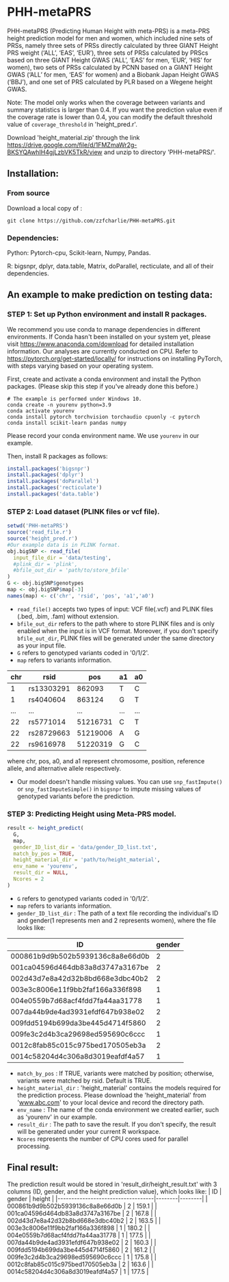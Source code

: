 # PHH-metaPRS
PHH-metaPRS (Predicting Human Height with meta-PRS) is  a meta-PRS height prediction model for men and women, which included nine sets of PRSs, namely three sets of PRSs directly calculated by three GIANT Height PRS weight (‘ALL’, ‘EAS’, ‘EUR’), three sets of PRSs calculated by PRScs based on three GIANT Height GWAS (‘ALL’, ‘EAS’ for men, ‘EUR’, ‘HIS’ for women), two sets of PRSs calculated by PCNN based on a GIANT Height GWAS (‘ALL’ for men, ‘EAS’ for women) and a Biobank Japan Height GWAS (‘BBJ’), and one set of PRS calculated by PLR based on a Wegene height GWAS. 

Note: 
The model only works when the coverage between variants and summary statistics is larger than 0.4. If you want the prediction value even if the coverage rate is lower than 0.4, you can modify the default threshold value of ```coverage_threshold``` in 'height_pred.r'. 


Download 'height_material.zip' through the link https://drive.google.com/file/d/1FMZmaWr2g-BKSYQAwhIH4gjLzbVK5TkR/view and unzip to directory 'PHH-metaPRS/'.




## Installation:
### From source
Download a local copy of :
```
git clone https://github.com/zzfcharlie/PHH-metaPRS.git
```
### Dependencies:
Python: Pytorch-cpu, Scikit-learn, Numpy, Pandas. 

R: bigsnpr, dplyr, data.table, Matrix, doParallel, recticulate, and all of their dependencies.

## An example to make prediction on testing data:

### STEP 1: Set up Python environment and install R packages.
We recommend you use conda to manage dependencies in different environments. If Conda hasn't been installed on your system yet, please visit https://www.anaconda.com/download for detailed installation information. Our analyses are currently conducted on CPU. Refer to https://pytorch.org/get-started/locally/ for instructions on installing PyTorch, with steps varying based on your operating system.

First, create and activate a conda environment and install the Python packages. (Please skip this step if you've already done this before.)
```
# The example is performed under Windows 10.
conda create -n yourenv python=3.9
conda activate yourenv
conda install pytorch torchvision torchaudio cpuonly -c pytorch
conda install scikit-learn pandas numpy
```
Please record your conda environment name. We use ```yourenv``` in our example.

Then, install R packages as follows:
```R
install.packages('bigsnpr')
install.packages('dplyr')
install.packages('doParallel')
install.packages('recticulate')
install.packages('data.table')
```


### STEP 2: Load dataset (PLINK files or vcf file).
```R
setwd('PHH-metaPRS')
source('read_file.r')
source('height_pred.r')
#Our example data is in PLINK format.
obj.bigSNP <- read_file(
  input_file_dir = 'data/testing',
  #plink_dir = 'plink',
  #bfile_out_dir = 'path/to/store_bfile'
)
G <- obj.bigSNP$genotypes
map <- obj.bigSNP$map[-3]
names(map) <- c('chr', 'rsid', 'pos', 'a1','a0')

```
* ```read_file()``` accepts two types of input: VCF file(.vcf) and PLINK files (.bed, .bim, .fam) without extension.
* ```bfile_out_dir``` refers to the path where to store PLINK files and is only enabled when the input is in VCF format. Moreover, if you don't specify ```bfile_out_dir```, PLINK files will be generated under the same directory as your input file. 
* ```G``` refers to genotyped variants coded in '0/1/2'.
* ```map``` refers to variants information.
  
| chr | rsid        | pos   | a1 | a0 |
| --- | ----------- | ----- | -- | -- |
| 1   | rs13303291  | 862093| T  | C  |
| 1   | rs4040604   | 863124| G  | T  |
| ... | ...         | ...   | ...| ...|
| 22  | rs5771014   | 51216731 | C  | T  |
| 22  | rs28729663  | 51219006 | A  | G  |
| 22  | rs9616978   | 51220319 | G  | C  |

where chr, pos, a0, and a1 represent chromosome, position, reference allele, and alternative allele respectively.
* Our model doesn't handle missing values. You can use ```snp_fastImpute()``` or ```snp_fastImputeSimple()``` in ```bigsnpr``` to impute missing values of genotyped variants before the prediction.

### STEP 3: Predicting Height using Meta-PRS model.
```R
result <- height_predict(
  G,
  map,
  gender_ID_list_dir = 'data/gender_ID_list.txt',
  match_by_pos = TRUE,
  height_material_dir = 'path/to/height_material',
  env_name = 'yourenv',
  result_dir = NULL,
  Ncores = 2
)
```
* ```G``` refers to genotyped variants coded in '0/1/2'.
* ```map``` refers to variants information.
* ```gender_ID_list_dir``` : The path of a text file recording the individual's ID and gender(1 represents men and 2 represents women), where the file looks like:

| ID                                | gender |
|-----------------------------------|--------|
| 000861b9d9b502b5939136c8a8e66d0b | 2      |
| 001ca04596d464db83a8d3747a3167be | 2      |
| 002d43d7e8a42d32b8bd668e3dbc40b2 | 2      |
| 003e3c8006e11f9bb2faf166a336f898 | 1      |
| 004e0559b7d68acf4fdd7fa44aa31778 | 1      |
| 007da44b9de4ad3931efdf647b938e02 | 2      |
| 009fdd5194b699da3be445d4714f5860 | 2      |
| 009fe3c2d4b3ca29698ed595690c6ccc | 1      |
| 0012c8fab85c015c975bed170505eb3a | 2      |
| 0014c58204d4c306a8d3019eafdf4a57 | 1      |


* ```match_by_pos``` : If TRUE, variants were matched by position; otherwise, variants were matched by rsid. Default is TRUE.
* ```height_material_dir``` : 'height_material' contains the models required for the prediction process. Please download the 'height_material' from 'www.abc.com' to your local device and record the directory path.
* ```env_name``` : The name of the conda environment we created earlier, such as 'yourenv' in our example.
* ```result_dir``` : The path to save the result. If you don't specify, the result will be generated under your current R workspace.
* ```Ncores``` represents the number of CPU cores used for parallel processing.

## Final result:
The prediction result would be stored in 'result_dir/height_result.txt' with 3 columns (ID, gender, and the height prediction value), which looks like:
| ID                                | gender | height |
|-----------------------------------|--------|--------|
| 000861b9d9b502b5939136c8a8e66d0b | 2      | 159.1  |
| 001ca04596d464db83a8d3747a3167be | 2      | 167.8  |
| 002d43d7e8a42d32b8bd668e3dbc40b2 | 2      | 163.5  |
| 003e3c8006e11f9bb2faf166a336f898 | 1      | 180.2  |
| 004e0559b7d68acf4fdd7fa44aa31778 | 1      | 177.5  |
| 007da44b9de4ad3931efdf647b938e02 | 2      | 160.3  |
| 009fdd5194b699da3be445d4714f5860 | 2      | 161.2  |
| 009fe3c2d4b3ca29698ed595690c6ccc | 1      | 175.8  |
| 0012c8fab85c015c975bed170505eb3a | 2      | 163.6  |
| 0014c58204d4c306a8d3019eafdf4a57 | 1      | 177.5  |

